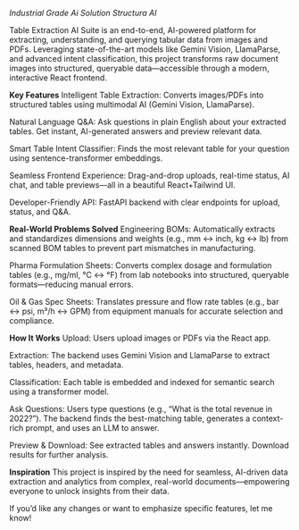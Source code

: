 *Industrial Grade Ai Solution Structura AI*

Table Extraction AI Suite is an end-to-end, AI-powered platform for extracting, understanding, and querying tabular data from images and PDFs. Leveraging state-of-the-art models like Gemini Vision, LlamaParse, and advanced intent classification, this project transforms raw document images into structured, queryable data—accessible through a modern, interactive React frontend.

**Key Features**
Intelligent Table Extraction: Converts images/PDFs into structured tables using multimodal AI (Gemini Vision, LlamaParse).

Natural Language Q&A: Ask questions in plain English about your extracted tables. Get instant, AI-generated answers and preview relevant data.

Smart Table Intent Classifier: Finds the most relevant table for your question using sentence-transformer embeddings.

Seamless Frontend Experience: Drag-and-drop uploads, real-time status, AI chat, and table previews—all in a beautiful React+Tailwind UI.

Developer-Friendly API: FastAPI backend with clear endpoints for upload, status, and Q&A.

**Real-World Problems Solved**
Engineering BOMs: Automatically extracts and standardizes dimensions and weights (e.g., mm ↔ inch, kg ↔ lb) from scanned BOM tables to prevent part mismatches in manufacturing.

Pharma Formulation Sheets: Converts complex dosage and formulation tables (e.g., mg/ml, °C ↔ °F) from lab notebooks into structured, queryable formats—reducing manual errors.

Oil & Gas Spec Sheets: Translates pressure and flow rate tables (e.g., bar ↔ psi, m³/h ↔ GPM) from equipment manuals for accurate selection and compliance.

**How It Works**
Upload: Users upload images or PDFs via the React app.

Extraction: The backend uses Gemini Vision and LlamaParse to extract tables, headers, and metadata.

Classification: Each table is embedded and indexed for semantic search using a transformer model.

Ask Questions: Users type questions (e.g., “What is the total revenue in 2022?”). The backend finds the best-matching table, generates a context-rich prompt, and uses an LLM to answer.

Preview & Download: See extracted tables and answers instantly. Download results for further analysis.

**Inspiration**
This project is inspired by the need for seamless, AI-driven data extraction and analytics from complex, real-world documents—empowering everyone to unlock insights from their data.

If you’d like any changes or want to emphasize specific features, let me know!

